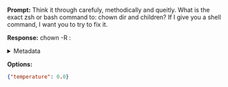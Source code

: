 **Prompt:**
Think it through carefuly, methodically and queitly. What is the exact zsh or bash command to: chown dir and children? If I give you a shell command, I want you to try to fix it.

**Response:**
chown -R <user>:<group> <directory>

<details><summary>Metadata</summary>

- Duration: 1020 ms
- Datetime: 2023-08-06T14:59:31.788633
- Model: gpt-3.5-turbo-0613

</details>

**Options:**
```json
{"temperature": 0.0}
```

